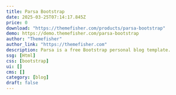 ```yaml
---
title: Parsa Bootstrap
date: 2025-03-25T07:14:17.845Z
price: 0
download: "https://themefisher.com/products/parsa-bootstrap"
demo: https://demo.themefisher.com/parsa-bootstrap
author: "Themefisher"
author_link: "https://themefisher.com"
description: Parsa is a free Bootstrap personal blog template.
ssg: [Html]
css: [bootstrap]
ui: []
cms: []
category: [blog]
draft: false
---
```

